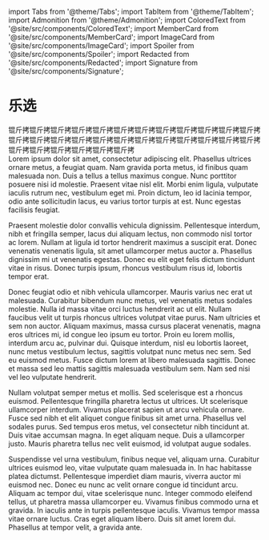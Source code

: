 import Tabs from '@theme/Tabs';
import TabItem from '@theme/TabItem';
import Admonition from '@theme/Admonition';
import ColoredText from '@site/src/components/ColoredText';
import MemberCard from '@site/src/components/MemberCard';
import ImageCard from '@site/src/components/ImageCard';
import Spoiler from '@site/src/components/Spoiler';
import Redacted from '@site/src/components/Redacted';
import Signature from '@site/src/components/Signature';

# 乐选

锟斤拷锟斤拷锟斤拷锟斤拷锟斤拷锟斤拷锟斤拷锟斤拷锟斤拷锟斤拷锟斤拷锟斤拷锟斤拷锟斤拷锟斤拷锟斤拷锟斤拷锟斤拷锟斤拷锟斤拷锟斤拷锟斤拷锟斤拷锟斤拷锟斤拷锟斤拷锟斤拷锟斤拷锟斤拷锟斤拷\
Lorem ipsum dolor sit amet, consectetur adipiscing elit. Phasellus ultrices ornare metus, a feugiat quam. Nam gravida porta metus, id finibus quam malesuada non. Duis a tellus a tellus maximus congue. Nunc porttitor posuere nisi id molestie. Praesent vitae nisl elit. Morbi enim ligula, vulputate iaculis rutrum nec, vestibulum eget mi. Proin dictum, leo id lacinia tempor, odio ante sollicitudin lacus, eu varius tortor turpis at est. Nunc egestas facilisis feugiat.

Praesent molestie dolor convallis vehicula dignissim. Pellentesque interdum, nibh et fringilla semper, lacus dui aliquam lectus, non commodo nisl tortor ac lorem. Nullam at ligula id tortor hendrerit maximus a suscipit erat. Donec venenatis venenatis ligula, sit amet ullamcorper metus auctor a. Phasellus dignissim mi ut venenatis egestas. Donec eu elit eget felis dictum tincidunt vitae in risus. Donec turpis ipsum, rhoncus vestibulum risus id, lobortis tempor erat.

Donec feugiat odio et nibh vehicula ullamcorper. Mauris varius nec erat ut malesuada. Curabitur bibendum nunc metus, vel venenatis metus sodales molestie. Nulla id massa vitae orci luctus hendrerit ac ut elit. Nullam faucibus velit ut turpis rhoncus ultrices volutpat vitae purus. Nam ultricies et sem non auctor. Aliquam maximus, massa cursus placerat venenatis, magna eros ultrices mi, id congue leo ipsum eu tortor. Proin eu lorem mollis, interdum arcu ac, pulvinar dui. Quisque interdum, nisl eu lobortis laoreet, nunc metus vestibulum lectus, sagittis volutpat nunc metus nec sem. Sed eu euismod metus. Fusce dictum lorem at libero malesuada sagittis. Donec et massa sed leo mattis sagittis malesuada vestibulum sem. Nam sed nisi vel leo vulputate hendrerit.

Nullam volutpat semper metus et mollis. Sed scelerisque est a rhoncus euismod. Pellentesque fringilla pharetra lectus ut ultrices. Ut scelerisque ullamcorper interdum. Vivamus placerat sapien ut arcu vehicula ornare. Fusce sed nibh et elit aliquet congue finibus sit amet urna. Phasellus vel sodales purus. Sed tempus eros metus, vel consectetur nibh tincidunt at. Duis vitae accumsan magna. In eget aliquam neque. Duis a ullamcorper justo. Mauris pharetra tellus nec velit euismod, id volutpat augue sodales.

Suspendisse vel urna vestibulum, finibus neque vel, aliquam urna. Curabitur ultrices euismod leo, vitae vulputate quam malesuada in. In hac habitasse platea dictumst. Pellentesque imperdiet diam mauris, viverra auctor mi euismod nec. Donec eu nunc ac velit ornare congue id tincidunt arcu. Aliquam ac tempor dui, vitae scelerisque nunc. Integer commodo eleifend tellus, ut pharetra massa ullamcorper eu. Vivamus finibus commodo urna et gravida. In iaculis ante in turpis pellentesque iaculis. Vivamus tempor massa vitae ornare luctus. Cras eget aliquam libero. Duis sit amet lorem dui. Phasellus at tempor velit, a gravida ante.
